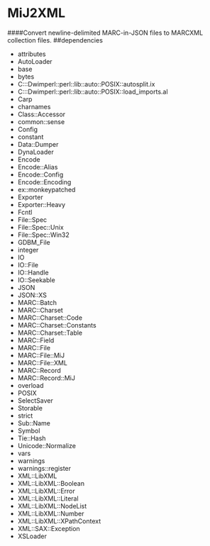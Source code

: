 MiJ2XML
=======
####Convert newline-delimited MARC-in-JSON files to MARCXML collection files.
##dependencies
<ul>
<li>attributes</li>
<li>AutoLoader</li>
<li>base</li>
<li>bytes</li>
<li>C:::Dwimperl::perl::lib::auto::POSIX::autosplit.ix</li>
<li>C:::Dwimperl::perl::lib::auto::POSIX::load_imports.al</li>
<li>Carp</li>
<li>charnames</li>
<li>Class::Accessor</li>
<li>common::sense</li>
<li>Config</li>
<li>constant</li>
<li>Data::Dumper</li>
<li>DynaLoader</li>
<li>Encode</li>
<li>Encode::Alias</li>
<li>Encode::Config</li>
<li>Encode::Encoding</li>
<li>ex::monkeypatched</li>
<li>Exporter</li>
<li>Exporter::Heavy</li>
<li>Fcntl</li>
<li>File::Spec</li>
<li>File::Spec::Unix</li>
<li>File::Spec::Win32</li>
<li>GDBM_File</li>
<li>integer</li>
<li>IO</li>
<li>IO::File</li>
<li>IO::Handle</li>
<li>IO::Seekable</li>
<li>JSON</li>
<li>JSON::XS</li>
<li>MARC::Batch</li>
<li>MARC::Charset</li>
<li>MARC::Charset::Code</li>
<li>MARC::Charset::Constants</li>
<li>MARC::Charset::Table</li>
<li>MARC::Field</li>
<li>MARC::File</li>
<li>MARC::File::MiJ</li>
<li>MARC::File::XML</li>
<li>MARC::Record</li>
<li>MARC::Record::MiJ</li>
<li>overload</li>
<li>POSIX</li>
<li>SelectSaver</li>
<li>Storable</li>
<li>strict</li>
<li>Sub::Name</li>
<li>Symbol</li>
<li>Tie::Hash</li>
<li>Unicode::Normalize</li>
<li>vars</li>
<li>warnings</li>
<li>warnings::register</li>
<li>XML::LibXML</li>
<li>XML::LibXML::Boolean</li>
<li>XML::LibXML::Error</li>
<li>XML::LibXML::Literal</li>
<li>XML::LibXML::NodeList</li>
<li>XML::LibXML::Number</li>
<li>XML::LibXML::XPathContext</li>
<li>XML::SAX::Exception</li>
<li>XSLoader</li>
</ul>
